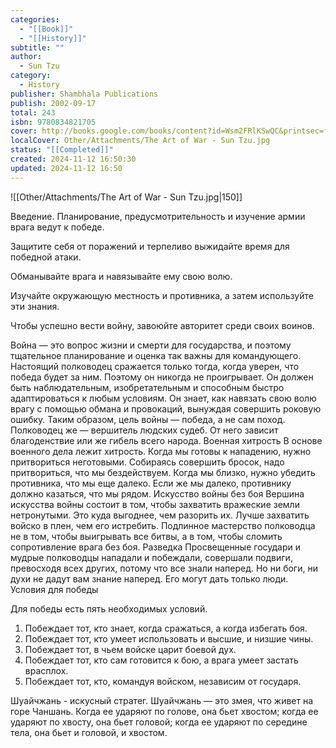 ```yaml
---
categories:
  - "[[Book]]"
  - "[[History]]"
subtitle: ""
author:
  - Sun Tzu
category:
  - History
publisher: Shambhala Publications
publish: 2002-09-17
total: 243
isbn: 9780834821705
cover: http://books.google.com/books/content?id=Wsm2FRlKSwQC&printsec=frontcover&img=1&zoom=1&edge=curl&source=gbs_api
localCover: Other/Attachments/The Art of War - Sun Tzu.jpg
status: "[[Completed]]"
created: 2024-11-12 16:50:30
updated: 2024-11-12 16:50
---
```


![[Other/Attachments/The Art of War - Sun Tzu.jpg|150]]

Введение. Планирование, предусмотрительность и изучение армии врага ведут к победе.

Защитите себя от поражений и терпеливо выжидайте время для победной атаки.

Обманывайте врага и навязывайте ему свою волю.

Изучайте окружающую местность и противника, а затем используйте эти знания.

Чтобы успешно вести войну, завоюйте авторитет среди своих воинов.

Война — это вопрос жизни и смерти для государства, и поэтому тщательное планирование и оценка так важны для командующего. Настоящий полководец сражается только тогда, когда уверен, что победа будет за ним. Поэтому он никогда не проигрывает. Он должен быть наблюдательным, изобретательным и способным быстро адаптироваться к любым условиям. Он знает, как навязать свою волю врагу с помощью обмана и провокаций, вынуждая совершить роковую ошибку. Таким образом, цель войны — победа, а не сам поход. Полководец же — вершитель людских судеб. От него зависит благоденствие или же гибель всего народа. Военная хитрость В основе военного дела лежит хитрость. Когда мы готовы к нападению, нужно притвориться неготовыми. Собираясь совершить бросок, надо притвориться, что мы бездействуем. Когда мы близко, нужно убедить противника, что мы еще далеко. Если же мы далеко, противнику должно казаться, что мы рядом. Искусство войны без боя Вершина искусства войны состоит в том, чтобы захватить вражеские земли нетронутыми. Это куда выгоднее, чем разорить их. Лучше захватить войско в плен, чем его истребить. Подлинное мастерство полководца не в том, чтобы выигрывать все битвы, а в том, чтобы сломить сопротивление врага без боя. Разведка Просвещенные государи и мудрые полководцы нападали и побеждали, совершали подвиги, превосходя всех других, потому что все знали наперед. Но ни боги, ни духи не дадут вам знание наперед. Его могут дать только люди. Условия для победы

Для победы есть пять необходимых условий.
1. Побеждает тот, кто знает, когда сражаться, а когда избегать боя.
2. Побеждает тот, кто умеет использовать и высшие, и низшие чины.
3. Побеждает тот, в чьем войске царит боевой дух.
4. Побеждает тот, кто сам готовится к бою, а врага умеет застать врасплох.
5. Побеждает тот, кто, командуя войском, независим от государя.

Шуайчжань - искусный стратег. Шуайчжань — это змея, что живет на горе Чаншань. Когда ее ударяют по голове, она бьет хвостом; когда ее ударяют по хвосту, она бьет головой; когда ее ударяют по середине тела, она бьет и головой, и хвостом.